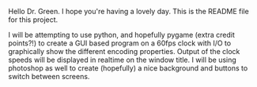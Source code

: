 Hello Dr. Green. I hope you're having a lovely day. This is the README file for this project.
 
I will be attempting to use python, and hopefully pygame (extra credit points?!) to create a GUI based program on a 60fps clock with I/O to graphically show the different encoding properties. Output of the clock speeds will be displayed in realtime on the window title. I will be using photoshop as well to create (hopefully) a nice background and buttons to switch between screens.
